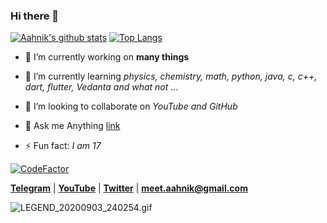 ### Hi there 👋

[![Aahnik's github stats](https://github-readme-stats.vercel.app/api?username=aahnik&count_private=true&show_icons=true)](https://twitter.com/AahnikD)
[![Top Langs](https://github-readme-stats.vercel.app/api/top-langs/?username=aahnik&hide=html)](https://medium.com/@aahnikdaw)


- 🔭 I’m currently working on **many things**
- 🌱 I’m currently learning *physics, chemistry, math, python, java, c, c++, dart, flutter, Vedanta and what not* ...
- 👯 I’m looking to collaborate on _YouTube and GitHub_
- 💬 Ask me Anything [link](https://github.com/aahnik/ama)


- ⚡ Fun fact: _I am 17_ 

[![CodeFactor](https://www.codefactor.io/repository/github/aahnik/aahnik/badge)](https://www.codefactor.io/repository/github/aahnik/aahnik)


**[Telegram](https://t.me/AahnikDaw)** | **[YouTube](https://www.youtube.com/channel/UCcEbN0d8iLTB6ZWBE_IDugg)** | **[Twitter](https://twitter.com/AahnikD)** | [**meet.aahnik@gmail.com**](mailto:meet.aahnik@gmail.com)

![LEGEND_20200903_240254.gif](https://user-images.githubusercontent.com/66209958/92022577-18bbad80-ed79-11ea-8f43-44ffe798d9d8.gif)

